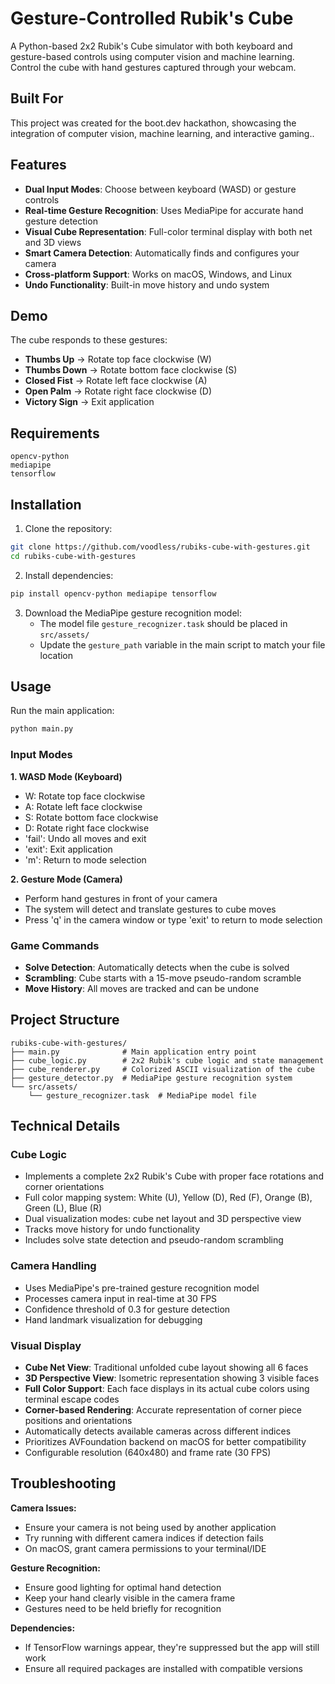 # Gesture-Controlled Rubik's Cube 

A Python-based 2x2 Rubik's Cube simulator with both keyboard and gesture-based controls using computer vision and machine learning. Control the cube with hand gestures captured through your webcam.

## Built For

This project was created for the boot.dev hackathon, showcasing the integration of computer vision, machine learning, and interactive gaming..


## Features

- **Dual Input Modes**: Choose between keyboard (WASD) or gesture controls
- **Real-time Gesture Recognition**: Uses MediaPipe for accurate hand gesture detection
- **Visual Cube Representation**: Full-color terminal display with both net and 3D views
- **Smart Camera Detection**: Automatically finds and configures your camera
- **Cross-platform Support**: Works on macOS, Windows, and Linux
- **Undo Functionality**: Built-in move history and undo system

## Demo

The cube responds to these gestures:
- **Thumbs Up** → Rotate top face clockwise (W)
- **Thumbs Down** → Rotate bottom face clockwise (S) 
- **Closed Fist** → Rotate left face clockwise (A)
- **Open Palm** → Rotate right face clockwise (D)
- **Victory Sign** → Exit application

## Requirements

```
opencv-python
mediapipe
tensorflow
```

## Installation

1. Clone the repository:
```bash
git clone https://github.com/voodless/rubiks-cube-with-gestures.git
cd rubiks-cube-with-gestures
```

2. Install dependencies:
```bash
pip install opencv-python mediapipe tensorflow
```

3. Download the MediaPipe gesture recognition model:
   - The model file `gesture_recognizer.task` should be placed in `src/assets/`
   - Update the `gesture_path` variable in the main script to match your file location

## Usage

Run the main application:
```bash
python main.py
```

### Input Modes

**1. WASD Mode (Keyboard)**
- W: Rotate top face clockwise
- A: Rotate left face clockwise  
- S: Rotate bottom face clockwise
- D: Rotate right face clockwise
- 'fail': Undo all moves and exit
- 'exit': Exit application
- 'm': Return to mode selection

**2. Gesture Mode (Camera)**
- Perform hand gestures in front of your camera
- The system will detect and translate gestures to cube moves
- Press 'q' in the camera window or type 'exit' to return to mode selection

### Game Commands
- **Solve Detection**: Automatically detects when the cube is solved
- **Scrambling**: Cube starts with a 15-move pseudo-random scramble
- **Move History**: All moves are tracked and can be undone

## Project Structure

```
rubiks-cube-with-gestures/
├── main.py              # Main application entry point
├── cube_logic.py        # 2x2 Rubik's cube logic and state management
├── cube_renderer.py     # Colorized ASCII visualization of the cube
├── gesture_detector.py  # MediaPipe gesture recognition system
└── src/assets/
    └── gesture_recognizer.task  # MediaPipe model file
```

## Technical Details

### Cube Logic
- Implements a complete 2x2 Rubik's Cube with proper face rotations and corner orientations
- Full color mapping system: White (U), Yellow (D), Red (F), Orange (B), Green (L), Blue (R)
- Dual visualization modes: cube net layout and 3D perspective view
- Tracks move history for undo functionality
- Includes solve state detection and pseudo-random scrambling

### Camera Handling
- Uses MediaPipe's pre-trained gesture recognition model
- Processes camera input in real-time at 30 FPS
- Confidence threshold of 0.3 for gesture detection
- Hand landmark visualization for debugging

### Visual Display
- **Cube Net View**: Traditional unfolded cube layout showing all 6 faces
- **3D Perspective View**: Isometric representation showing 3 visible faces
- **Full Color Support**: Each face displays in its actual cube colors using terminal escape codes
- **Corner-based Rendering**: Accurate representation of corner piece positions and orientations
- Automatically detects available cameras across different indices
- Prioritizes AVFoundation backend on macOS for better compatibility
- Configurable resolution (640x480) and frame rate (30 FPS)

## Troubleshooting

**Camera Issues:**
- Ensure your camera is not being used by another application
- Try running with different camera indices if detection fails
- On macOS, grant camera permissions to your terminal/IDE

**Gesture Recognition:**
- Ensure good lighting for optimal hand detection
- Keep your hand clearly visible in the camera frame
- Gestures need to be held briefly for recognition

**Dependencies:**
- If TensorFlow warnings appear, they're suppressed but the app will still work
- Ensure all required packages are installed with compatible versions
